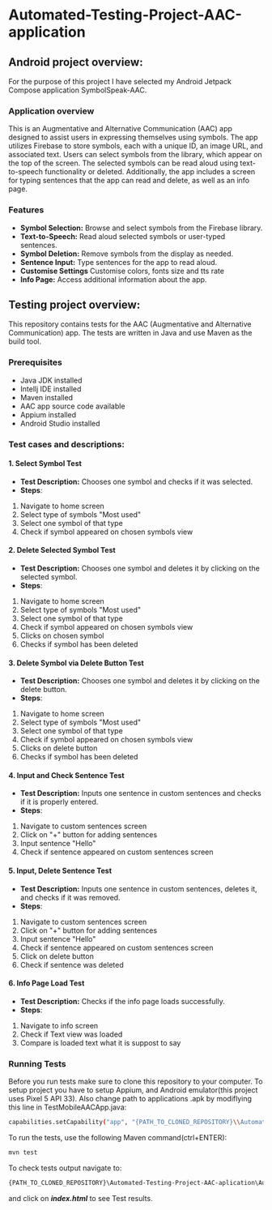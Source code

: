 # Automated-Testing-Project-AAC-application

## Android project overview:

For the purpose of this project I have selected my Android Jetpack Compose
application SymbolSpeak-AAC. 

### Application overview
This is an Augmentative and Alternative Communication (AAC) app designed to assist users in expressing themselves using symbols. The app utilizes Firebase to store symbols, each with a unique ID, an image URL, and associated text. Users can select symbols from the library, which appear on the top of the screen. The selected symbols can be read aloud using text-to-speech functionality or deleted. Additionally, the app includes a screen for typing sentences that the app can read and delete, as well as an info page.

### Features
- **Symbol Selection:** Browse and select symbols from the Firebase library.
- **Text-to-Speech:** Read aloud selected symbols or user-typed sentences.
- **Symbol Deletion:** Remove symbols from the display as needed.
- **Sentence Input:** Type sentences for the app to read aloud.
- **Customise Settings** Customise colors, fonts size and tts rate
- **Info Page:** Access additional information about the app.


## Testing project overview: 
This repository contains tests for the AAC (Augmentative and Alternative Communication) app. The tests are written in Java and use Maven as the build tool.

### Prerequisites
- Java JDK installed
- Intellj IDE installed
- Maven installed
- AAC app source code available
- Appium installed
- Android Studio installed

### Test cases and descriptions:

#### 1. Select Symbol Test
- **Test Description:** Chooses one symbol and checks if it was selected.
- **Steps**:
1. Navigate to home screen
2. Select type of symbols "Most used"
3. Select one symbol of that type
4. Check if symbol appeared on chosen symbols view


#### 2. Delete Selected Symbol Test
- **Test Description:** Chooses one symbol and deletes it by clicking on the selected symbol.
- **Steps**:
1. Navigate to home screen
2. Select type of symbols "Most used"
3. Select one symbol of that type
4. Check if symbol appeared on chosen symbols view
5. Clicks on chosen symbol
6. Checks if symbol has been deleted

#### 3. Delete Symbol via Delete Button Test
- **Test Description:** Chooses one symbol and deletes it by clicking on the delete button.
- **Steps**:
1. Navigate to home screen
2. Select type of symbols "Most used"
3. Select one symbol of that type
4. Check if symbol appeared on chosen symbols view
5. Clicks on delete button
6. Checks if symbol has been deleted

#### 4. Input and Check Sentence Test
- **Test Description:** Inputs one sentence in custom sentences and checks if it is properly entered.
- **Steps**:
1. Navigate to custom sentences screen
2. Click on "+" button for adding sentences
3. Input sentence "Hello"
4. Check if sentence appeared on custom sentences screen

#### 5. Input, Delete Sentence Test
- **Test Description:** Inputs one sentence in custom sentences, deletes it, and checks if it was removed.
- **Steps**:
1. Navigate to custom sentences screen
2. Click on "+" button for adding sentences
3. Input sentence "Hello"
4. Check if sentence appeared on custom sentences screen
5. Click on delete button
6. Check if sentence was deleted

#### 6. Info Page Load Test
- **Test Description:** Checks if the info page loads successfully.
- **Steps**:
1. Navigate to info screen
2. Check if Text view was loaded
3. Compare is loaded text what it is suppost to say

### Running Tests
Before you run tests make sure to clone this repository to your computer.
To setup project you have to setup Appium, and Android emulator(this project uses Pixel 5 API 33).
Also change path to applications .apk by modiflying this line in TestMobileAACApp.java:
 ```bash
capabilities.setCapability("app", "{PATH_TO_CLONED_REPOSITORY}\\Automated-Testing-Project-AAC-aplication\\app-debug.apk");
 ```
To run the tests, use the following Maven command(ctrl+ENTER):
```bash
mvn test
 ```
 To check tests output navigate to:
  ```bash
{PATH_TO_CLONED_REPOSITORY}\Automated-Testing-Project-AAC-aplication\AutomatedAndroidAppTest\target\surefire-reports\"
 ```
 and click on ***index.html*** to see Test results.